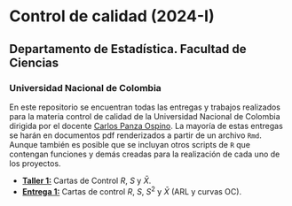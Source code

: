 # Control de calidad (2024-I)
## Departamento de Estadística. Facultad de Ciencias
### Universidad Nacional de Colombia

En este repositorio se encuentran todas las entregas y trabajos realizados para la materia control de calidad de la Universidad Nacional de Colombia dirigida por el docente 
[Carlos Panza Ospino](capanzao@unal.edu.co). La mayoría de estas entregas se harán en documentos pdf renderizados a partir de un archivo ```Rmd```. Aunque también es posible que se incluyan otros scripts de ```R``` que contengan funciones y demás creadas para la realización de cada uno de los proyectos.

- [**Taller 1:**](https://github.com/Mendivenson/Control-de-calidad/blob/main/Taller%201/Taller-1.pdf) Cartas de Control $R$, $S$ y $\bar{X}$.
- [**Entrega 1:**](https://github.com/Mendivenson/Control-de-calidad/blob/main/Entrega%201/Entrega-1.pdf) Cartas de control $R$, $S$, $S^2$ y $\bar{X}$ (ARL y curvas OC).
